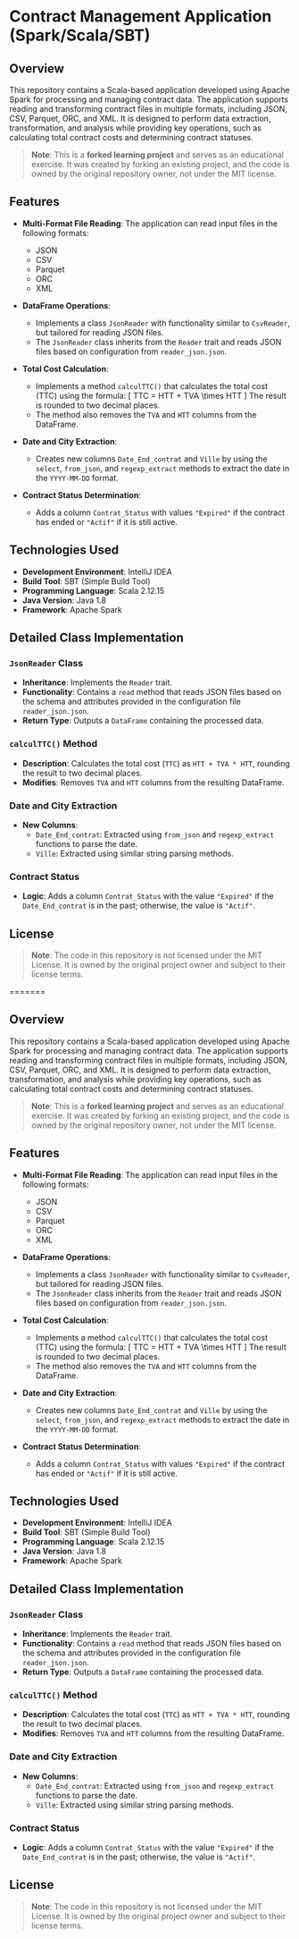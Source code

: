 # Contract Management Application (Spark/Scala/SBT)

## Overview

This repository contains a Scala-based application developed using Apache Spark for processing and managing contract data. The application supports reading and transforming contract files in multiple formats, including JSON, CSV, Parquet, ORC, and XML. It is designed to perform data extraction, transformation, and analysis while providing key operations, such as calculating total contract costs and determining contract statuses.

> **Note**: This is a **forked learning project** and serves as an educational exercise. It was created by forking an existing project, and the code is owned by the original repository owner, not under the MIT license.

## Features

- **Multi-Format File Reading**: The application can read input files in the following formats:
  - JSON
  - CSV
  - Parquet
  - ORC
  - XML

- **DataFrame Operations**:
  - Implements a class `JsonReader` with functionality similar to `CsvReader`, but tailored for reading JSON files.
  - The `JsonReader` class inherits from the `Reader` trait and reads JSON files based on configuration from `reader_json.json`.
  
- **Total Cost Calculation**:
  - Implements a method `calculTTC()` that calculates the total cost (TTC) using the formula:
    \[
    TTC = HTT + TVA \times HTT
    \]
    The result is rounded to two decimal places.
  - The method also removes the `TVA` and `HTT` columns from the DataFrame.

- **Date and City Extraction**:
  - Creates new columns `Date_End_contrat` and `Ville` by using the `select`, `from_json`, and `regexp_extract` methods to extract the date in the `YYYY-MM-DD` format.

- **Contract Status Determination**:
  - Adds a column `Contrat_Status` with values `"Expired"` if the contract has ended or `"Actif"` if it is still active.

## Technologies Used

- **Development Environment**: IntelliJ IDEA
- **Build Tool**: SBT (Simple Build Tool)
- **Programming Language**: Scala 2.12.15
- **Java Version**: Java 1.8
- **Framework**: Apache Spark

## Detailed Class Implementation

### `JsonReader` Class

- **Inheritance**: Implements the `Reader` trait.
- **Functionality**: Contains a `read` method that reads JSON files based on the schema and attributes provided in the configuration file `reader_json.json`.
- **Return Type**: Outputs a `DataFrame` containing the processed data.

### `calculTTC()` Method

- **Description**: Calculates the total cost (`TTC`) as `HTT + TVA * HTT`, rounding the result to two decimal places.
- **Modifies**: Removes `TVA` and `HTT` columns from the resulting DataFrame.

### Date and City Extraction

- **New Columns**:
  - `Date_End_contrat`: Extracted using `from_json` and `regexp_extract` functions to parse the date.
  - `Ville`: Extracted using similar string parsing methods.

### Contract Status

- **Logic**: Adds a column `Contrat_Status` with the value `"Expired"` if the `Date_End_contrat` is in the past; otherwise, the value is `"Actif"`.

## License

> **Note**: The code in this repository is not licensed under the MIT License. It is owned by the original project owner and subject to their license terms.


=======

## Overview

This repository contains a Scala-based application developed using Apache Spark for processing and managing contract data. The application supports reading and transforming contract files in multiple formats, including JSON, CSV, Parquet, ORC, and XML. It is designed to perform data extraction, transformation, and analysis while providing key operations, such as calculating total contract costs and determining contract statuses.

> **Note**: This is a **forked learning project** and serves as an educational exercise. It was created by forking an existing project, and the code is owned by the original repository owner, not under the MIT license.

## Features

- **Multi-Format File Reading**: The application can read input files in the following formats:
  - JSON
  - CSV
  - Parquet
  - ORC
  - XML

- **DataFrame Operations**:
  - Implements a class `JsonReader` with functionality similar to `CsvReader`, but tailored for reading JSON files.
  - The `JsonReader` class inherits from the `Reader` trait and reads JSON files based on configuration from `reader_json.json`.
  
- **Total Cost Calculation**:
  - Implements a method `calculTTC()` that calculates the total cost (TTC) using the formula:
    \[
    TTC = HTT + TVA \times HTT
    \]
    The result is rounded to two decimal places.
  - The method also removes the `TVA` and `HTT` columns from the DataFrame.

- **Date and City Extraction**:
  - Creates new columns `Date_End_contrat` and `Ville` by using the `select`, `from_json`, and `regexp_extract` methods to extract the date in the `YYYY-MM-DD` format.

- **Contract Status Determination**:
  - Adds a column `Contrat_Status` with values `"Expired"` if the contract has ended or `"Actif"` if it is still active.

## Technologies Used

- **Development Environment**: IntelliJ IDEA
- **Build Tool**: SBT (Simple Build Tool)
- **Programming Language**: Scala 2.12.15
- **Java Version**: Java 1.8
- **Framework**: Apache Spark

## Detailed Class Implementation

### `JsonReader` Class

- **Inheritance**: Implements the `Reader` trait.
- **Functionality**: Contains a `read` method that reads JSON files based on the schema and attributes provided in the configuration file `reader_json.json`.
- **Return Type**: Outputs a `DataFrame` containing the processed data.

### `calculTTC()` Method

- **Description**: Calculates the total cost (`TTC`) as `HTT + TVA * HTT`, rounding the result to two decimal places.
- **Modifies**: Removes `TVA` and `HTT` columns from the resulting DataFrame.

### Date and City Extraction

- **New Columns**:
  - `Date_End_contrat`: Extracted using `from_json` and `regexp_extract` functions to parse the date.
  - `Ville`: Extracted using similar string parsing methods.

### Contract Status

- **Logic**: Adds a column `Contrat_Status` with the value `"Expired"` if the `Date_End_contrat` is in the past; otherwise, the value is `"Actif"`.

## License

> **Note**: The code in this repository is not licensed under the MIT License. It is owned by the original project owner and subject to their license terms.
